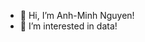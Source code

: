 - 👋 Hi, I’m Anh-Minh Nguyen!
- 👀 I’m interested in data!


<!---
anhm1n/anhm1n is a ✨ special ✨ repository because its `README.md` (this file) appears on your GitHub profile.
You can click the Preview link to take a look at your changes.
--->
